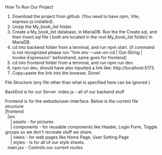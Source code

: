 How To Run Our Project

1. Download the project from github. (You need to have npm, Vite, express-js installed).
2. Unzip the My_book_list folder.
3. Create a My_book_list database, in MariaDB. Run the the Create.sql, and then Insert.sql file ( both are located in the root My_book_list folder) in MariaDB.
4. cd into backend folder from a terminal, and run npm start. (if command is not recognized please run "fnm env --use-on-cd | Out-String | Invoke-Expression" beforehand, same goes for frontend)
5. cd into frontend folder from a terminal, and run npm run dev.
6. npm run dev, should have also inputted a link like: http://localhost:5173.
7. Copy+paste the link into the browser. Done!

File Structure
(any file other than what is specified here can be ignored )

BackEnd is for our Server.
index.js - all of our backend stuff

Frontend is for the website/user-interface.
Below is the current file structure: <br />
|frontend <br />
&nbsp;&nbsp;|src <br />
&ensp;&ensp; | assets - for pictures <br />
&ensp;&ensp; | components - for reusable components like Header, Login Form, Toggle groups so we don't recreate stuff we share. <br />
&ensp;&ensp; | views - for web pages like Home Page, User Setting Page <br />
&ensp;&ensp; | styles - Is for all of our style sheets.<br />
&nbsp;&nbsp;main.jsx - Controls our current routes.
